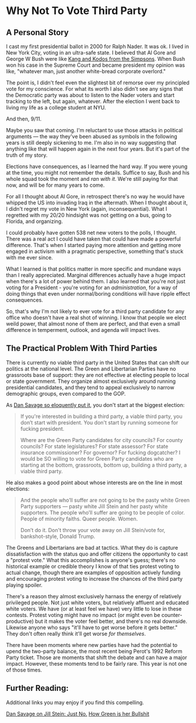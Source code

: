 # Why Not To Vote Third Party

## A Personal Story

I cast my first presidential ballot in 2000 for Ralph Nader. It was ok. I lived in New York City, voting in an ultra-safe state. I believed that Al Gore and George W Bush were like [Kang and Kodos from the Simpsons](https://www.youtube.com/watch?v=4v7XXSt9XRM). When Bush won his case in the Supreme Court and became president my opinion was like, "whatever man, just another white-bread corporate overlord." 

The point is, I didn't feel even the slightest bit of remorse over my principled vote for my conscience. For what its worth I also didn't see any signs that the Democratic party was about to listen to the Nader voters and start tracking to the left, but again, whatever. After the election I went back to living my life as a college student at NYU.

And then, 9/11.

Maybe you saw that coming. I'm reluctant to use those attacks in political arguments — the way they've been abused as symbols in the following years is still deeply sickening to me. I'm also in no way suggesting that anything like that will happen again in the next four years. But it's part of the truth of my story.

Elections have consequences, as I learned the hard way. If you were young at the time, you might not remember the details. Suffice to say, Bush and his whole squad took the moment and _ran with it_. We're still paying for that now, and will be for many years to come.

For all I thought about Al Gore, in retrospect there's no way he would have whipped the US into invading Iraq in the aftermath. When I thought about it, I didn't regret my vote in New York (again, inconsequential). What I regretted with my 20/20 hindsight was not getting on a bus, going to Florida, and organizing. 

I could probably have gotten 538 net new voters to the polls, I thought. There was a real act I could have taken that could have made a powerful difference. That's when I started paying more attention and getting more engaged in activism with a pragmatic perspective, something that's stuck with me ever since.

What I learned is that politics matter in more specific and mundane ways than I really appreciated. Marginal differences actually have a huge impact when there's a lot of power behind them. I also learned that you're not just voting for a President - you're voting for an _administration_, for a way of doing things that even under normal/boring conditions will have ripple effect consequences.

So, that's why I'm not likely to ever vote for a third party candidate for any office who doesn't have a real shot of winning. I know that people we elect weild power, that almost none of them are perfect, and that even a small difference in temperment, outlook, and agenda will impact lives.

## The Practical Problem With Third Parties

There is currently no viable third party in the United States that can shift our politics at the national level. The Green and Libertarian Parties have no grassroots base of support: they are not effective at electing people to local or state government. They organize almost exclusively around running presidential candidates, and they tend to appeal exclusively to narrow demographic groups, even compared to the GOP.

As [Dan Savage so eloquently put it](http://www.thestranger.com/slog/2016/07/19/24362128/dan-savage-on-jill-stein-just-no), you don't start at the biggest election:

<blockquote>
If you're interested in building a third party, a viable third party, you don’t start with president. You don't start by running someone for fucking president.

Where are the Green Party candidates for city councils? For county councils? For state legislatures? For state assessor? For state insurance commissioner? For governor? For fucking dogcatcher? I would be SO willing to vote for Green Party candidates who are starting at the bottom, grassroots, bottom up, building a third party, a viable third party.
</blockquote>

He also makes a good point about whose interests are on the line in most elections:

<blockquote>
And the people who’ll suffer are not going to be the pasty white Green Party supporters — pasty white Jill Stein and her pasty white supporters. The people who’ll suffer are going to be people of color. People of minority faiths. Queer people. Women.

Don’t do it. Don't throw your vote away on Jill Stein/vote for, bankshot-style, Donald Trump.
</blockquote>

The Greens and Libertarians are bad at tactics. What they do is capture dissatisfaction with the status quo and offer citizens the opportunity to cast a "protest vote." What this accomplishes is anyone's guess; there's no historical example or credible theory I know of that ties protest voting to actual change, though there are examples of opposition actively funding and encouraging protest voting to increase the chances of the third party playing spoiler.

There's a reason they almost exclusively harnass the energy of relatively privileged people. Not just white voters, but relatively affluent and educated white voters. We have (or at least feel we have) very little to lose in these contests. Protest voting might have no impact (or might even be counter-productive) but it makes the voter feel better, and there's no real downside. Likewise anyone who says "it'll have to get worse before it gets better." They don't often really think it'll get worse _for themselves_.

There have been moments where new parties have had the potential to upend the two-party balance, the most recent being Perot's 1992 Reform Party ticket. Those are moments that shift the debate and can have a major impact. However, these moments tend to be fairly rare. This year is not one of those times.


## Further Reading:

Additional links you may enjoy if you find this compelling.

[Dan Savage on Jill Stein: Just No.](http://www.thestranger.com/slog/2016/07/19/24362128/dan-savage-on-jill-stein-just-no)
[How Green is her Bullshit](http://www.thestranger.com/slog/2016/07/22/24376309/how-green-is-her-bullshit-an-uncharacteristically-brief-response-to-the-green-partys-spokespersons-dishonest-response-to-my-podcast-rant)
